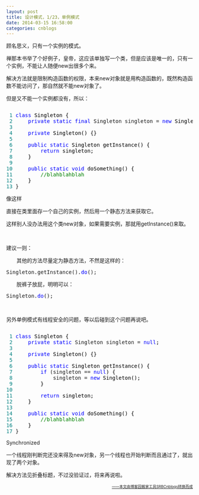 ```yaml
---
layout: post
title: 设计模式，1/23，单例模式
date: 2014-03-15 16:58:00
categories: cnblogs
---
```


<p>顾名思义，只有一个实例的模式。</p>
<p>禅那本书举了个好例子，皇帝，这应该单独写一个类，但是应该是唯一的，只有一个实例，不能让人随便new出很多个来。</p>
<p>解决方法就是限制构造函数的权限，本来new对象就是用构造函数的，既然构造函数不能访问了，那自然就不能new对象了。</p>
<p>但是又不能一个实例都没有，所以：</p>
<div class="cnblogs_code" onclick="cnblogs_code_show('abd2bb2b-6993-4924-a49f-1c6a3c73063a')"><img id="code_img_closed_abd2bb2b-6993-4924-a49f-1c6a3c73063a" class="code_img_closed" src="http://images.cnblogs.com/OutliningIndicators/ContractedBlock.gif" alt="" /><img id="code_img_opened_abd2bb2b-6993-4924-a49f-1c6a3c73063a" class="code_img_opened" style="display: none;" onclick="cnblogs_code_hide('abd2bb2b-6993-4924-a49f-1c6a3c73063a',event)" src="http://images.cnblogs.com/OutliningIndicators/ExpandedBlockStart.gif" alt="" />
<div id="cnblogs_code_open_abd2bb2b-6993-4924-a49f-1c6a3c73063a" class="cnblogs_code_hide">
<pre><span style="color: #008080;"> 1</span> <span style="color: #0000ff;">class</span><span style="color: #000000;"> Singleton {
</span><span style="color: #008080;"> 2</span>     <span style="color: #0000ff;">private</span> <span style="color: #0000ff;">static</span> <span style="color: #0000ff;">final</span> Singleton singleton = <span style="color: #0000ff;">new</span><span style="color: #000000;"> Singleton();
</span><span style="color: #008080;"> 3</span> 
<span style="color: #008080;"> 4</span>     <span style="color: #0000ff;">private</span><span style="color: #000000;"> Singleton() {}
</span><span style="color: #008080;"> 5</span>     
<span style="color: #008080;"> 6</span>     <span style="color: #0000ff;">public</span> <span style="color: #0000ff;">static</span><span style="color: #000000;"> Singleton getInstance() {
</span><span style="color: #008080;"> 7</span>         <span style="color: #0000ff;">return</span><span style="color: #000000;"> singleton;
</span><span style="color: #008080;"> 8</span> <span style="color: #000000;">    }
</span><span style="color: #008080;"> 9</span>     
<span style="color: #008080;">10</span>     <span style="color: #0000ff;">public</span> <span style="color: #0000ff;">static</span> <span style="color: #0000ff;">void</span><span style="color: #000000;"> doSomething() {
</span><span style="color: #008080;">11</span>         <span style="color: #008000;">//</span><span style="color: #008000;">blahblahblah</span>
<span style="color: #008080;">12</span> <span style="color: #000000;">    }
</span><span style="color: #008080;">13</span> }</pre>
</div>
<span class="cnblogs_code_collapse">像这样</span></div>
<p>直接在类里面存一个自己的实例，然后用一个静态方法来获取它。</p>
<p>这样别人没办法用这个类new对象，如果需要实例，那就用getInstance()来取。</p>
<p>&nbsp;</p>
<p>建议一则：</p>
<p>　　其他的方法尽量定为静态方法，不然是这样的：</p>
<div class="cnblogs_code">
<pre>Singleton.getInstance().<span style="color: #0000ff;">do</span>();</pre>
</div>
<p>　　脱裤子放屁，明明可以：</p>
<div class="cnblogs_code">
<pre>Singleton.<span style="color: #0000ff;">do</span>();</pre>
</div>
<p>&nbsp;</p>
<p>另外单例模式有线程安全的问题，等以后碰到这个问题再说吧。</p>
<div class="cnblogs_code" onclick="cnblogs_code_show('f01c3cfd-6b02-4a7d-a96d-584752ff1ee7')"><img id="code_img_closed_f01c3cfd-6b02-4a7d-a96d-584752ff1ee7" class="code_img_closed" src="http://images.cnblogs.com/OutliningIndicators/ContractedBlock.gif" alt="" /><img id="code_img_opened_f01c3cfd-6b02-4a7d-a96d-584752ff1ee7" class="code_img_opened" style="display: none;" onclick="cnblogs_code_hide('f01c3cfd-6b02-4a7d-a96d-584752ff1ee7',event)" src="http://images.cnblogs.com/OutliningIndicators/ExpandedBlockStart.gif" alt="" />
<div id="cnblogs_code_open_f01c3cfd-6b02-4a7d-a96d-584752ff1ee7" class="cnblogs_code_hide">
<pre><span style="color: #008080;"> 1</span> <span style="color: #0000ff;">class</span><span style="color: #000000;"> Singleton {
</span><span style="color: #008080;"> 2</span>     <span style="color: #0000ff;">private</span> <span style="color: #0000ff;">static</span> Singleton singleton = <span style="color: #0000ff;">null</span><span style="color: #000000;">;
</span><span style="color: #008080;"> 3</span> 
<span style="color: #008080;"> 4</span>     <span style="color: #0000ff;">private</span><span style="color: #000000;"> Singleton() {}
</span><span style="color: #008080;"> 5</span>     
<span style="color: #008080;"> 6</span>     <span style="color: #0000ff;">public</span> <span style="color: #0000ff;">static</span><span style="color: #000000;"> Singleton getInstance() {
</span><span style="color: #008080;"> 7</span>         <span style="color: #0000ff;">if</span> (singleton == <span style="color: #0000ff;">null</span><span style="color: #000000;">) {
</span><span style="color: #008080;"> 8</span>             singleton = <span style="color: #0000ff;">new</span><span style="color: #000000;"> Singleton();
</span><span style="color: #008080;"> 9</span> <span style="color: #000000;">        }
</span><span style="color: #008080;">10</span>         
<span style="color: #008080;">11</span>         <span style="color: #0000ff;">return</span><span style="color: #000000;"> singleton;
</span><span style="color: #008080;">12</span> <span style="color: #000000;">    }
</span><span style="color: #008080;">13</span>     
<span style="color: #008080;">14</span>     <span style="color: #0000ff;">public</span> <span style="color: #0000ff;">static</span> <span style="color: #0000ff;">void</span><span style="color: #000000;"> doSomething() {
</span><span style="color: #008080;">15</span>         <span style="color: #008000;">//</span><span style="color: #008000;">blahblahblah</span>
<span style="color: #008080;">16</span> <span style="color: #000000;">    }
</span><span style="color: #008080;">17</span> }</pre>
</div>
<span class="cnblogs_code_collapse">Synchronized</span></div>
<p>一个线程刚判断完还没来得及new对象，另一个线程也开始判断而且通过了，就出现了两个对象。</p>
<p>解决方法见折叠标题，不过没验证过，将来再说啦。</p>

<div align=right><a href="https://github.com/mlxy"><font size=1>——本文由博客园搬家工具SRBCnblogs转换而成</font></a></div>